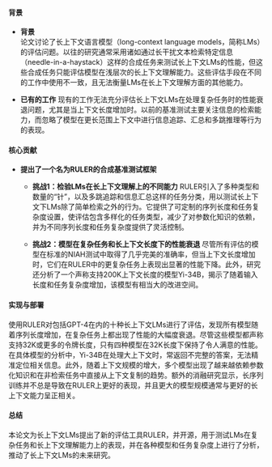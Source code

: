 #### 背景
- **背景**       
    论文讨论了长上下文语言模型（long-context language models，简称LMs）的评估问题。以往的研究通常采用诸如通过长干扰文本检索特定信息（needle-in-a-haystack）这样的合成任务来测试长上下文LMs的性能，但这些合成任务只能评估模型在浅层次的长上下文理解能力。这些评估手段在不同的工作中使用不一致，且无法衡量LMs在长上下文理解方面的其他能力。

- **已有的工作**
    现有的工作无法充分评估长上下文LMs在处理复杂任务时的性能衰退问题，尤其是当上下文长度增加时。以前的基准测试主要关注信息的检索能力，而忽略了模型在更长范围上下文中进行信息追踪、汇总和多跳推理等行为的表现。

#### 核心贡献
- **提出了一个名为RULER的合成基准测试框架**
    - **挑战1：检验LMs在长上下文理解上的不同能力**
        RULER引入了多种类型和数量的“针”，以及多跳追踪和信息汇总这样的任务分类，用以测试长上下文下LMs除了简单检索之外的行为。它提供了可定制的序列长度和任务复杂度设置，使评估包含多样化的任务类型，减少了对参数化知识的依赖，并为不同序列长度和任务复杂度提供了灵活控制。

    - **挑战2：模型在复杂任务和长上下文长度下的性能衰退**
        尽管所有评估的模型在标准的NIAH测试中取得了几乎完美的准确率，但当上下文长度增加时，它们在RULER中的更复杂任务上表现出显著的性能下降。此外，研究还分析了一个声称支持200K上下文长度的模型Yi-34B，揭示了随着输入长度和任务复杂度增加，该模型有相当大的改进空间。

#### 实现与部署
使用RULER对包括GPT-4在内的十种长上下文LMs进行了评估，发现所有模型随着序列长度增加，在复杂任务上都出现了性能的大幅度衰退。尽管这些模型都声称支持32K或更多的令牌长度，只有四种模型在32K长度下保持了令人满意的性能。在具体模型的分析中，Yi-34B在处理大上下文时，常返回不完整的答案，无法精准定位相关信息。此外，随着上下文规模的增大，多个模型出现了越来越依赖参数化知识和在非检索任务中直接从上下文复制的趋势。额外的消融研究显示，长序列训练并不总是导致在RULER上更好的表现，并且更大的模型规模通常与更好的长上下文能力呈正相关。

#### 总结
本论文为长上下文LMs提出了新的评估工具RULER，并开源，用于测试LMs在复杂任务和长上下文理解能力上的表现，并在各种模型和任务复杂度上进行了分析，推动了长上下文LMs的未来研究。